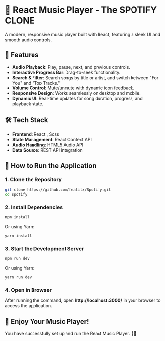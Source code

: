 # 🎵 React Music Player - The SPOTIFY CLONE 

A modern, responsive music player built with React, featuring a sleek UI and smooth audio controls.

## 🚀 Features

- **Audio Playback**: Play, pause, next, and previous controls.
- **Interactive Progress Bar**: Drag-to-seek functionality.
- **Search & Filter**: Search songs by title or artist, and switch between "For You" and "Top Tracks."
- **Volume Control**: Mute/unmute with dynamic icon feedback.
- **Responsive Design**: Works seamlessly on desktop and mobile.
- **Dynamic UI**: Real-time updates for song duration, progress, and playback state.

## 🛠️ Tech Stack

- **Frontend**: React , Scss  
- **State Management**: React Context API
- **Audio Handling**: HTML5 Audio API
- **Data Source**: REST API integration

## 🎯 How to Run the Application

### 1. Clone the Repository

```sh
git clone https://github.com/featitx/Spotify.git
cd spotify
```

### 2. Install Dependencies

```sh
npm install
```

Or using Yarn:

```sh
yarn install
```

### 3. Start the Development Server

```sh
npm run dev
```

Or using Yarn:

```sh
yarn run dev 
```

### 4. Open in Browser

After running the command, open **http://localhost:3000/** in your browser to access the application.

## 🎉 Enjoy Your Music Player!

You have successfully set up and run the React Music Player. 🚀🎵

